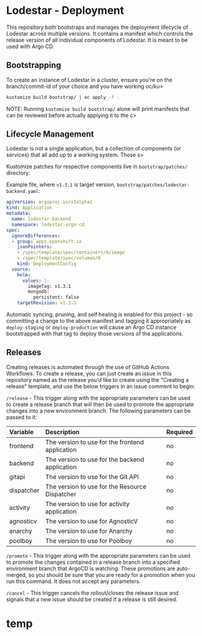 # Lodestar - Deployment

This repository both bootstraps and manages the deployment lifecycle of Lodestar across multiple versions. It contains a manifest which controls the release version of all individual components of Lodestar. It is meant to be used with Argo CD.

## Bootstrapping

To create an instance of Lodestar in a cluster, ensure you're on the branch/commit-id of your choice and you have working oc/ku>

```sh
kustomize build bootstrap/ | oc apply -f -
```

NOTE: Running `kustomize build bootstrap/` alone will print manifests that can be reviewed before actually applying it to the c>

## Lifecycle Management

Lodestar is not a single application, but a collection of components (or services) that all add up to a working system. Those s>

Kustomize patches for respective components live in `bootstrap/patches/` directory:

Example file, where `v1.3.1` is target version, `bootstrap/patches/lodestar-backend.yaml`:

```yaml
apiVersion: argoproj.io/v1alpha1
kind: Application
metadata:
  name: lodestar-backend
  namespace: lodestar-argo-cd
spec:
  ignoreDifferences:
  - group: apps.openshift.io
    jsonPointers:
    - /spec/template/spec/containers/0/image
    - /spec/template/spec/volumes/0
    kind: DeploymentConfig
  source:
    helm:
      values: |-
        imageTag: v1.3.1
        mongodb:
          persistent: false
    targetRevision: v1.3.1

```

Automatic syncing, pruning, and self healing is enabled for this project - so committing a change to the above manifest and tagging it appropriately as `deploy-staging` or `deploy-production` will cause an Argo CD instance bootstrapped with that tag to deploy those versions of the applications.

## Releases

Creating releases is automated through the use of GitHub Actions Workflows. To create a release, you can just create an issue in this repository named as the release you'd like to create  using the "Creating a release" template, and use the below triggers in an issue comment to begin:

`/release` - This trigger along with the appropriate parameters can be used to create a release branch that will then be used to promote the appropriate changes into a new environment branch. The following parameters can be passed to it:

| Variable | Description | Required |
|:---------|:------------|:---------|
|frontend|The version to use for the frontend application|no|
|backend|The version to use for the backend application|no|
|gitapi|The version to use for the Git API|no|
|dispatcher|The version to use for the Resource Dispatcher|no|
|activity|The version to use for activity application|no|
|agnosticv|The version to use for AgnosticV|no|
|anarchy|The version to use for Anarchy|no|
|poolboy|The version to use for Poolboy|no|

`/promote` - This trigger along with the appropriate parameters can be used to promote the changes contained in a release branch into a specified environment branch that ArgoCD is watching. These promotions are auto-merged, so you should be sure that you are ready for a promotion when you run this command. It does not accept any parameters.

`/cancel` - This trigger cancels the rollout/closes the release issue and signals that a new issue should be created if a release is still desired.
# temp
